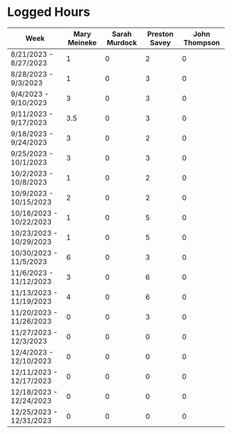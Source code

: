 # Logged Hours
| Week | Mary Meineke | Sarah Murdock | Preston Savey | John Thompson |
| ----------- | ----------- | ----------- | ----------- | ----------- |
| 8/21/2023 - 8/27/2023 | 1 | 0 | 2 | 0 |
| 8/28/2023 - 9/3/2023 | 1 | 0 | 3 | 0 |
| 9/4/2023 - 9/10/2023 | 3 | 0 | 3 | 0 |
| 9/11/2023 - 9/17/2023 | 3.5 | 0 | 3 | 0 |
| 9/18/2023 - 9/24/2023 | 3 | 0 | 2 | 0 |
| 9/25/2023 - 10/1/2023 | 3 | 0 | 3 | 0 |
| 10/2/2023 - 10/8/2023 | 1 | 0 | 2 | 0 |
| 10/9/2023 - 10/15/2023 | 2 | 0 | 2 | 0 |
| 10/16/2023 - 10/22/2023 | 1 | 0 | 5 | 0 |
| 10/23/2023 - 10/29/2023 | 1 | 0 | 5 | 0 |
| 10/30/2023 - 11/5/2023 | 6 | 0 | 3 | 0 |
| 11/6/2023 - 11/12/2023 | 3 | 0 | 6 | 0 |
| 11/13/2023 - 11/19/2023 | 4 | 0 | 6 | 0 |
| 11/20/2023 - 11/26/2023 | 0 | 0 | 3 | 0 |
| 11/27/2023 - 12/3/2023 | 0 | 0 | 0 | 0 |
| 12/4/2023 - 12/10/2023 | 0 | 0 | 0 | 0 |
| 12/11/2023 - 12/17/2023 | 0 | 0 | 0 | 0 |
| 12/18/2023 - 12/24/2023 | 0 | 0 | 0 | 0 |
| 12/25/2023 - 12/31/2023 | 0 | 0 | 0 | 0 |

